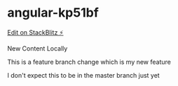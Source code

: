 # angular-kp51bf

[Edit on StackBlitz ⚡️](https://stackblitz.com/edit/angular-kp51bf)

New Content Locally

This is a feature branch change which is my new feature

I don't expect this to be in the master branch just yet
